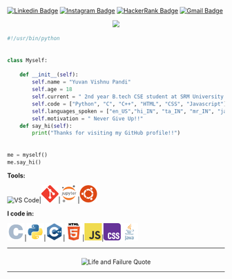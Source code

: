 [![Linkedin Badge](https://img.shields.io/badge/-LinkedIn-0e76a8?style=flat-square&logo=Linkedin&logoColor=white)](https://www.linkedin.com/in/yuvan-vishnu-pandi-1981ba329/) 
[![Instagram Badge](https://img.shields.io/badge/-Instagram-E4405F?style=flat-square&logo=Instagram&logoColor=white)](https://www.instagram.com/yuvvvnnnnn/)
[![HackerRank Badge](https://img.shields.io/badge/-HackerRank-2EC866?style=flat-square&logo=HackerRank&logoColor=white)](https://www.hackerrank.com/yuvanvishnupandi)
[![Gmail Badge](https://img.shields.io/badge/-Gmail-D14836?style=flat-square&logo=Gmail&logoColor=white)](mailto:yuvanvishnupandi@gmail.com)
<div align="center">
  <img src="https://readme-typing-svg.demolab.com?font=Inconsolata&weight=500&size=50&duration=4000&pause=300&color=FFA500&center=true&vCenter=true&multiline=true&repeat=false&random=false&width=800&height=100&lines=Hello+Guys!+I'm+Vishnu" />
</div>



```python
#!/usr/bin/python


class Myself:

    def __init__(self):
        self.name = "Yuvan Vishnu Pandi"
        self.age = 18
        self.current = " 2nd year B.tech CSE student at SRM University (KTR)"
        self.code = ["Python", "C", "C++", "HTML", "CSS", "Javascript"]
        self.languages_spoken = ["en_US","hi_IN", "ta_IN", "mr_IN", "ja_JP"]
        self.motivation = " Never Give Up!!" 
    def say_hi(self):
        print("Thanks for visiting my GitHub profile!!")


me = myself()
me.say_hi()
```
**Tools:**

<img title="VS Code" alt="VS Code" width="40px" src="https://img.icons8.com/fluent/48/000000/visual-studio-code-2019.png">|<img title="git" alt="git" width="40px" src="https://raw.githubusercontent.com/github/explore/master/topics/git/git.png">|<img title="Jupyter Notebook" alt="Jupyter" width="40px" src="https://raw.githubusercontent.com/github/explore/master/topics/jupyter-notebook/jupyter-notebook.png">|<img title="Ubuntu" alt="Ubuntu" width="40px" src="https://raw.githubusercontent.com/github/explore/master/topics/ubuntu/ubuntu.png">
<br>

**I code in:**

<img title="C" alt="C" width="40px" src="https://raw.githubusercontent.com/github/explore/master/topics/c/c.png" />|<img title="Python" alt="Python" width="40px" src="https://raw.githubusercontent.com/github/explore/master/topics/python/python.png" />|<img title="C++" alt="C++" width="40px" src="https://raw.githubusercontent.com/github/explore/master/topics/cpp/cpp.png" />|<img title="HTML" alt="HTML" width="40px" src="https://raw.githubusercontent.com/github/explore/master/topics/html/html.png" />|<img title="JavaScript" alt="JavaScript" width="40px" src="https://raw.githubusercontent.com/github/explore/master/topics/javascript/javascript.png" />|<img title="CSS" alt="CSS" width="40px" src="https://raw.githubusercontent.com/github/explore/master/topics/css/css.png" /><img title="Java" alt="Java" width="40px" src="https://raw.githubusercontent.com/github/explore/master/topics/java/java.png" />
<br>

<hr> <h3 align="left"></h3>
<p align="center"> <img src="https://quotes-github-readme.vercel.app/api?type=horizontal&quote=I%20have%20not%20failed.%20I've%20just%20found%2010,000%20ways%20that%20won't%20work.&author=Thomas%20A.%20Edison&theme=dark" alt="Life and Failure Quote" /> </p> <hr>

